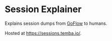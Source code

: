 Session Explainer
=================

Explains session dumps from [GoFlow](https://github.com/nyaruka/goflow) to humans.

Hosted at https://sessions.temba.io/.
